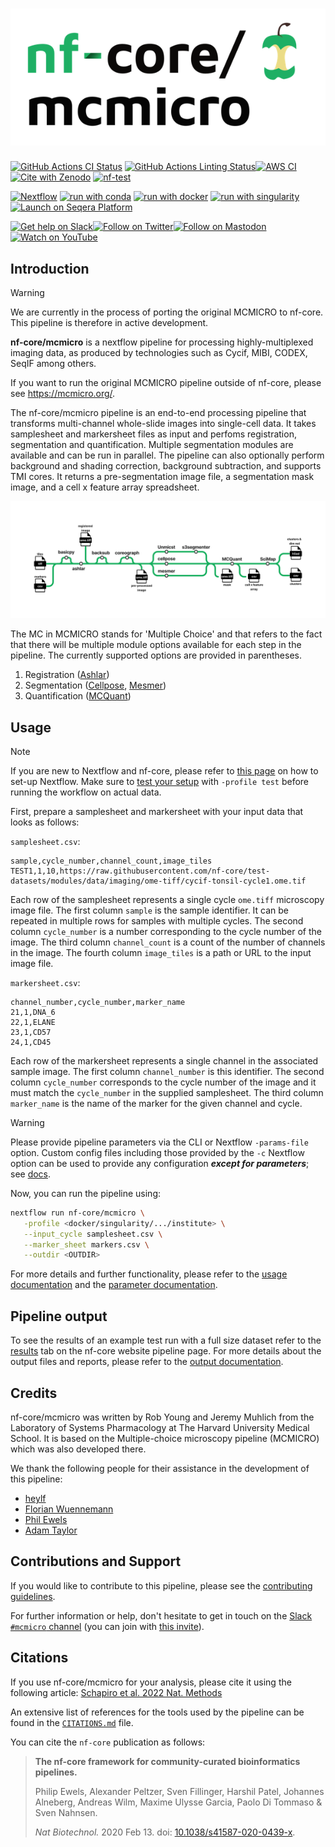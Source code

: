 <h1>
  <picture>
    <source media="(prefers-color-scheme: dark)" srcset="docs/images/nf-core-mcmicro_logo_dark.png">
    <img alt="nf-core/mcmicro" src="docs/images/nf-core-mcmicro_logo_light.png">
  </picture>
</h1>

[![GitHub Actions CI Status](https://github.com/nf-core/mcmicro/actions/workflows/ci.yml/badge.svg)](https://github.com/nf-core/mcmicro/actions/workflows/ci.yml)
[![GitHub Actions Linting Status](https://github.com/nf-core/mcmicro/actions/workflows/linting.yml/badge.svg)](https://github.com/nf-core/mcmicro/actions/workflows/linting.yml)[![AWS CI](https://img.shields.io/badge/CI%20tests-full%20size-FF9900?labelColor=000000&logo=Amazon%20AWS)](https://nf-co.re/mcmicro/results)[![Cite with Zenodo](http://img.shields.io/badge/DOI-10.5281/zenodo.XXXXXXX-1073c8?labelColor=000000)](https://doi.org/10.5281/zenodo.XXXXXXX)
[![nf-test](https://img.shields.io/badge/unit_tests-nf--test-337ab7.svg)](https://www.nf-test.com)

[![Nextflow](https://img.shields.io/badge/nextflow%20DSL2-%E2%89%A523.04.0-23aa62.svg)](https://www.nextflow.io/)
[![run with conda](http://img.shields.io/badge/run%20with-conda-3EB049?labelColor=000000&logo=anaconda)](https://docs.conda.io/en/latest/)
[![run with docker](https://img.shields.io/badge/run%20with-docker-0db7ed?labelColor=000000&logo=docker)](https://www.docker.com/)
[![run with singularity](https://img.shields.io/badge/run%20with-singularity-1d355c.svg?labelColor=000000)](https://sylabs.io/docs/)
[![Launch on Seqera Platform](https://img.shields.io/badge/Launch%20%F0%9F%9A%80-Seqera%20Platform-%234256e7)](https://cloud.seqera.io/launch?pipeline=https://github.com/nf-core/mcmicro)

[![Get help on Slack](http://img.shields.io/badge/slack-nf--core%20%23mcmicro-4A154B?labelColor=000000&logo=slack)](https://nfcore.slack.com/channels/mcmicro)[![Follow on Twitter](http://img.shields.io/badge/twitter-%40nf__core-1DA1F2?labelColor=000000&logo=twitter)](https://twitter.com/nf_core)[![Follow on Mastodon](https://img.shields.io/badge/mastodon-nf__core-6364ff?labelColor=FFFFFF&logo=mastodon)](https://mstdn.science/@nf_core)[![Watch on YouTube](http://img.shields.io/badge/youtube-nf--core-FF0000?labelColor=000000&logo=youtube)](https://www.youtube.com/c/nf-core)

## Introduction

> [!WARNING]
> We are currently in the process of porting the original MCMICRO to nf-core. This pipeline is therefore in active development.

**nf-core/mcmicro** is a nextflow pipeline for processing highly-multiplexed imaging data, as produced by technologies such as Cycif, MIBI, CODEX, SeqIF among others.

If you want to run the original MCMICRO pipeline outside of nf-core, please see <https://mcmicro.org/>.

The nf-core/mcmicro pipeline is an end-to-end processing pipeline that transforms multi-channel whole-slide images into single-cell data.  It takes samplesheet and markersheet files as input and perfoms registration, segmentation and quantification.  Multiple segmentation modules are available and can be run in parallel.  The pipeline can also optionally perform background and shading correction, background subtraction, and supports TMI cores.  It returns a pre-segmentation image file, a segmentation mask image, and a cell x feature array spreadsheet.

![nf-core/mcmicro metro diagram](assets/mcmicro_metro.png)

The MC in MCMICRO stands for 'Multiple Choice' and that refers to the fact that there will be multiple module options available for each step in the pipeline.  The currently supported options are provided in parentheses.
1. Registration ([Ashlar](https://nf-co.re/modules/ashlar/))
2. Segmentation ([Cellpose](https://nf-co.re/modules/cellpose/), [Mesmer](https://nf-co.re/modules/deepcell_mesmer/))
3. Quantification ([MCQuant](https://nf-co.re/modules/mcquant/))

## Usage

> [!NOTE]
> If you are new to Nextflow and nf-core, please refer to [this page](https://nf-co.re/docs/usage/installation) on how to set-up Nextflow. Make sure to [test your setup](https://nf-co.re/docs/usage/introduction#how-to-run-a-pipeline) with `-profile test` before running the workflow on actual data.

First, prepare a samplesheet and markersheet with your input data that looks as follows:

`samplesheet.csv`:

```csv
sample,cycle_number,channel_count,image_tiles
TEST1,1,10,https://raw.githubusercontent.com/nf-core/test-datasets/modules/data/imaging/ome-tiff/cycif-tonsil-cycle1.ome.tif

```

Each row of the samplesheet represents a single cycle `ome.tiff` microscopy image file.  The first column `sample` is the sample identifier.  It can be repeated in multiple rows for samples with multiple cycles.  The second column `cycle_number` is a number corresponding to the cycle number of the image.  The third column `channel_count` is a count of the number of channels in the image.  The fourth column `image_tiles` is a path or URL to the input image file. 

 `markersheet.csv`:

 ```csv
channel_number,cycle_number,marker_name
21,1,DNA_6
22,1,ELANE
23,1,CD57
24,1,CD45
 ```

Each row of the markersheet represents a single channel in the associated sample image.  The first column `channel_number` is this identifier.  The second column `cycle_number` corresponds to the cycle number of the image and it must match the `cycle_number` in the supplied samplesheet. The third column `marker_name` is the name of the marker for the given channel and cycle.

> [!WARNING]
> Please provide pipeline parameters via the CLI or Nextflow `-params-file` option. Custom config files including those provided by the `-c` Nextflow option can be used to provide any configuration _**except for parameters**_;
> see [docs](https://nf-co.re/usage/configuration#custom-configuration-files).

Now, you can run the pipeline using:

```bash
nextflow run nf-core/mcmicro \
   -profile <docker/singularity/.../institute> \
   --input_cycle samplesheet.csv \
   --marker_sheet markers.csv \
   --outdir <OUTDIR>
```

For more details and further functionality, please refer to the [usage documentation](https://nf-co.re/mcmicro/usage) and the [parameter documentation](https://nf-co.re/mcmicro/parameters).

## Pipeline output

To see the results of an example test run with a full size dataset refer to the [results](https://nf-co.re/mcmicro/results) tab on the nf-core website pipeline page.
For more details about the output files and reports, please refer to the
[output documentation](https://nf-co.re/mcmicro/output).

## Credits

nf-core/mcmicro was written by Rob Young and Jeremy Muhlich from the Laboratory of Systems Pharmacology at The Harvard University Medical School.  It is based on the Multiple-choice microscopy pipeline (MCMICRO) which was also developed there. 

We thank the following people for their assistance in the development of this pipeline:
- [heylf](https://github.com/heylf)
- [Florian Wuennemann](https://github.com/FloWuenne)
- [Phil Ewels](https://github.com/ewels)
- [Adam Taylor](https://github.com/adamjtaylor)

## Contributions and Support

If you would like to contribute to this pipeline, please see the [contributing guidelines](.github/CONTRIBUTING.md).

For further information or help, don't hesitate to get in touch on the [Slack `#mcmicro` channel](https://nfcore.slack.com/channels/mcmicro) (you can join with [this invite](https://nf-co.re/join/slack)).

## Citations

<!-- TODO nf-core: Add citation for pipeline after first release. Uncomment lines below and update Zenodo doi and badge at the top of this file. -->
<!-- If you use nf-core/mcmicro for your analysis, please cite it using the following doi: [10.5281/zenodo.XXXXXX](https://doi.org/10.5281/zenodo.XXXXXX) -->

If you use nf-core/mcmicro for your analysis, please cite it using the following article: [Schapiro et al. 2022 Nat. Methods](https://www.nature.com/articles/s41592-021-01308-y)

An extensive list of references for the tools used by the pipeline can be found in the [`CITATIONS.md`](CITATIONS.md) file.

You can cite the `nf-core` publication as follows:

> **The nf-core framework for community-curated bioinformatics pipelines.**
>
> Philip Ewels, Alexander Peltzer, Sven Fillinger, Harshil Patel, Johannes Alneberg, Andreas Wilm, Maxime Ulysse Garcia, Paolo Di Tommaso & Sven Nahnsen.
>
> _Nat Biotechnol._ 2020 Feb 13. doi: [10.1038/s41587-020-0439-x](https://dx.doi.org/10.1038/s41587-020-0439-x).
